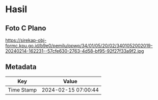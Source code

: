 # Hasil

## Foto C Plano

https://sirekap-obj-formc.kpu.go.id/b9e0/pemilu/ppwp/34/01/05/20/02/3401052002019-20240214-162231--57cfe630-2763-4d58-bf95-92f27f33a9f2.jpg


## Metadata

| Key        | Value               |
| ---------- | ------------------- |
| Time Stamp | 2024-02-15 07:00:44 |



